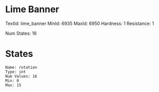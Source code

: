 # Lime Banner
TextId: lime_banner
MinId: 6935
MaxId: 6950
Hardness: 1
Resistance: 1

Num States: 16
# States
```
Name: rotation
Type: int
Num Values: 16
Min: 0
Max: 15
```